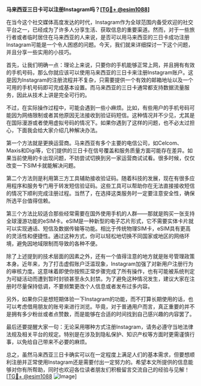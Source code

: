 **马来西亚三日卡可以注册Instagram吗？[[TG💪+ @esim1088](https://t.me/s/esim1088)]**

在当今这个社交媒体高度发达的时代，Instagram作为全球范围内备受欢迎的社交平台之一，已经成为了许多人分享生活、获取信息的重要渠道。然而，对于一些旅行者或者临时居住在马来西亚的人来说，是否可以用马来西亚的三日卡成功注册Instagram可能是一个令人困惑的问题。今天，我们就来详细探讨一下这个问题，并且分享一些实用的小技巧。

首先，让我们明确一点：理论上来说，只要你的手机能够正常上网，并且拥有有效的手机号码，那么你就应该可以使用马来西亚的三日卡来注册Instagram账户。这是因为Instagram的注册流程并不复杂，只需要提供一个有效的邮箱地址以及一个可用的手机号码即可完成基本设置。而马来西亚的三日卡通常都支持数据流量服务，因此从技术上讲是完全可行的。

不过，在实际操作过程中，可能会遇到一些小麻烦。比如，有些用户的手机号码可能因为网络限制或者其他原因无法接收到验证码短信。这种情况并不少见，尤其是在国际漫游或者使用虚拟号码的情况下。如果你遇到了这样的问题，也不必太过担心，下面我会给大家介绍几种解决办法。

第一个方法就是更换运营商。马来西亚有多个主要的电信公司，如Celcom、Maxis和Digi等，它们提供的三日卡在信号覆盖和服务质量方面可能存在差异。如果当前使用的卡出现问题，不妨尝试切换到另一家运营商试试看。很多时候，仅仅改变一下SIM卡就能解决问题。

第二个方法则是利用第三方工具辅助接收验证码。随着科技的发展，现在有很多应用程序和服务专门用于转发短信验证码。这些工具可以帮助你在无法直接接收短信的情况下顺利完成注册过程。当然了，在选择这类服务时一定要注意安全性，确保所选平台值得信赖。

第三个方法比较适合那些经常需要在国外使用手机的人群——那就是购买一张支持全球漫游功能的eSIM卡。eSIM是一种新型的电子芯片形式，它不需要实体卡片就可以实现通话、短信及数据传输等功能。相比于传统物理SIM卡，eSIM具有更高的灵活性和便捷性。通过这种方式，你可以轻松地切换不同国家或地区的网络环境，避免因地域限制而导致的各种不便。

除了上述提到的技术层面的因素之外，还有一个值得注意的地方就是账号管理政策本身。近年来，为了打击虚假账户泛滥现象，Instagram加强了对新用户注册行为的审核力度。这意味着即使你按照正常步骤完成了所有操作，也有可能被系统判定为可疑活动而遭到暂时封锁甚至永久封禁。为了避免这种情况发生，建议大家在注册时尽量保持低调，不要频繁更改个人信息或者发布过多内容。

另外，如果你只是想短期体验一下Instagram的功能，而不打算长期使用的话，也可以考虑借用朋友的账号来进行浏览。毕竟，对于普通用户而言，真正重要的并不是拥有多少粉丝或者点赞数，而是能够在合适的时间找到自己感兴趣的内容罢了。

最后还要提醒大家一句：无论采用哪种方式注册Instagram，请务必遵守当地法律法规及相关平台的规定。特别是在涉及到隐私保护、知识产权等方面时更需谨慎行事，以免给自己带来不必要的麻烦。

总之，虽然马来西亚三日卡确实可以在一定程度上满足人们的基本需求，但要想顺利注册并正常使用Instagram还是需要付出一定努力的。希望本文所提供的信息能够对你有所帮助，同时也欢迎各位读者朋友们积极留言交流自己的经验与见解！[[TG💪+ @esim1088](https://t.me/s/esim1088) ![Image](https://i.postimg.cc/4NQfJmqS/Snipaste-2025-05-13-00-14-12.png)]